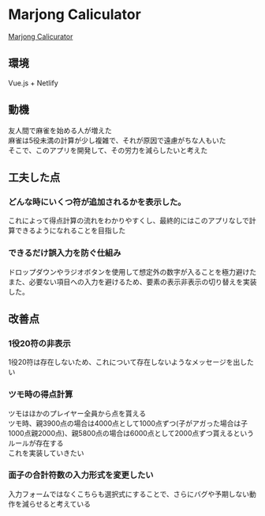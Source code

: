 # Marjong Caliculator
[Marjong Calicurator](https://marjong-caliculator.netlify.com/)
## 環境
Vue.js + Netlify  
## 動機
友人間で麻雀を始める人が増えた  
麻雀は5役未満の計算が少し複雑で、それが原因で遠慮がちな人もいた  
そこで、このアプリを開発して、その労力を減らしたいと考えた  
## 工夫した点
### どんな時にいくつ符が追加されるかを表示した。  
これによって得点計算の流れをわかりやすくし、最終的にはこのアプリなしで計算できるようになれることを目指した
### できるだけ誤入力を防ぐ仕組み
ドロップダウンやラジオボタンを使用して想定外の数字が入ることを極力避けた  
また、必要ない項目への入力を避けるため、要素の表示非表示の切り替えを実装した。
## 改善点
### 1役20符の非表示
1役20符は存在しないため、これについて存在しないようなメッセージを出したい  
### ツモ時の得点計算
ツモはほかのプレイヤー全員から点を貰える  
ツモ時、親3900点の場合は4000点として1000点ずつ(子がアガった場合は子1000点親2000点)、親5800点の場合は6000点として2000点ずつ貰えるというルールが存在する  
これを実装していきたい　　
### 面子の合計符数の入力形式を変更したい
入力フォームではなくこちらも選択式にすることで、さらにバグや予期しない動作を減らせると考えている
